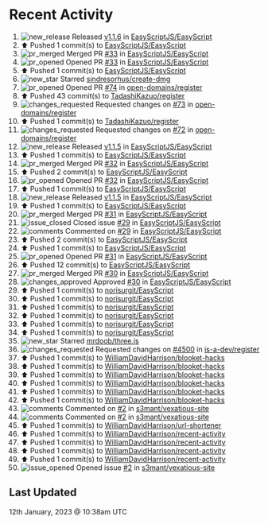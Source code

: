 # Recent Activity

<!--RECENT_ACTIVITY:start-->
1. ![new_release](https://cdn.jsdelivr.net/gh/Readme-Workflows/Readme-Icons@main/icons/octicons/Release.svg) Released [v1.1.6](https://github.com/EasyScriptJS/EasyScript/releases/tag/v1.1.6) in [EasyScriptJS/EasyScript](https://github.com/EasyScriptJS/EasyScript)<br>
2. ⬆️ Pushed 1 commit(s) to [EasyScriptJS/EasyScript](https://github.com/EasyScriptJS/EasyScript)<br>
3. ![pr_merged](https://cdn.jsdelivr.net/gh/Readme-Workflows/Readme-Icons@main/icons/octicons/PullRequestMerged.svg) Merged PR [#33](https://github.com/EasyScriptJS/EasyScript/pull/33) in [EasyScriptJS/EasyScript](https://github.com/EasyScriptJS/EasyScript)<br>
4. ![pr_opened](https://cdn.jsdelivr.net/gh/Readme-Workflows/Readme-Icons@main/icons/octicons/PullRequestOpened.svg) Opened PR [#33](https://github.com/EasyScriptJS/EasyScript/pull/33) in [EasyScriptJS/EasyScript](https://github.com/EasyScriptJS/EasyScript)<br>
5. ⬆️ Pushed 1 commit(s) to [EasyScriptJS/EasyScript](https://github.com/EasyScriptJS/EasyScript)<br>
6. ![new_star](https://cdn.jsdelivr.net/gh/Readme-Workflows/Readme-Icons@main/icons/octicons/StarredRepositoryYellow.svg) Starred [sindresorhus/create-dmg](https://github.com/sindresorhus/create-dmg)<br>
7. ![pr_opened](https://cdn.jsdelivr.net/gh/Readme-Workflows/Readme-Icons@main/icons/octicons/PullRequestOpened.svg) Opened PR [#74](https://github.com/open-domains/register/pull/74) in [open-domains/register](https://github.com/open-domains/register)<br>
8. ⬆️ Pushed 43 commit(s) to [TadashiKazuo/register](https://github.com/TadashiKazuo/register)<br>
9. ![changes_requested](https://cdn.jsdelivr.net/gh/Readme-Workflows/Readme-Icons@main/icons/octicons/RequestedChanges.svg) Requested changes on [#73](https://github.com/open-domains/register/pull/73#pullrequestreview-1245140767) in [open-domains/register](https://github.com/open-domains/register)<br>
10. ⬆️ Pushed 1 commit(s) to [TadashiKazuo/register](https://github.com/TadashiKazuo/register)<br>
11. ![changes_requested](https://cdn.jsdelivr.net/gh/Readme-Workflows/Readme-Icons@main/icons/octicons/RequestedChanges.svg) Requested changes on [#72](https://github.com/open-domains/register/pull/72#pullrequestreview-1245125911) in [open-domains/register](https://github.com/open-domains/register)<br>
12. ![new_release](https://cdn.jsdelivr.net/gh/Readme-Workflows/Readme-Icons@main/icons/octicons/Release.svg) Released [v1.1.5](https://github.com/EasyScriptJS/EasyScript/releases/tag/v1.1.5) in [EasyScriptJS/EasyScript](https://github.com/EasyScriptJS/EasyScript)<br>
13. ⬆️ Pushed 1 commit(s) to [EasyScriptJS/EasyScript](https://github.com/EasyScriptJS/EasyScript)<br>
14. ![pr_merged](https://cdn.jsdelivr.net/gh/Readme-Workflows/Readme-Icons@main/icons/octicons/PullRequestMerged.svg) Merged PR [#32](https://github.com/EasyScriptJS/EasyScript/pull/32) in [EasyScriptJS/EasyScript](https://github.com/EasyScriptJS/EasyScript)<br>
15. ⬆️ Pushed 2 commit(s) to [EasyScriptJS/EasyScript](https://github.com/EasyScriptJS/EasyScript)<br>
16. ![pr_opened](https://cdn.jsdelivr.net/gh/Readme-Workflows/Readme-Icons@main/icons/octicons/PullRequestOpened.svg) Opened PR [#32](https://github.com/EasyScriptJS/EasyScript/pull/32) in [EasyScriptJS/EasyScript](https://github.com/EasyScriptJS/EasyScript)<br>
17. ⬆️ Pushed 1 commit(s) to [EasyScriptJS/EasyScript](https://github.com/EasyScriptJS/EasyScript)<br>
18. ![new_release](https://cdn.jsdelivr.net/gh/Readme-Workflows/Readme-Icons@main/icons/octicons/Release.svg) Released [v1.1.5](https://github.com/EasyScriptJS/EasyScript/releases/tag/v1.1.5) in [EasyScriptJS/EasyScript](https://github.com/EasyScriptJS/EasyScript)<br>
19. ⬆️ Pushed 1 commit(s) to [EasyScriptJS/EasyScript](https://github.com/EasyScriptJS/EasyScript)<br>
20. ![pr_merged](https://cdn.jsdelivr.net/gh/Readme-Workflows/Readme-Icons@main/icons/octicons/PullRequestMerged.svg) Merged PR [#31](https://github.com/EasyScriptJS/EasyScript/pull/31) in [EasyScriptJS/EasyScript](https://github.com/EasyScriptJS/EasyScript)<br>
21. ![issue_closed](https://cdn.jsdelivr.net/gh/Readme-Workflows/Readme-Icons@main/icons/octicons/IssueClosed.svg) Closed issue [#29](https://github.com/EasyScriptJS/EasyScript/issues/29) in [EasyScriptJS/EasyScript](https://github.com/EasyScriptJS/EasyScript)<br>
22. ![comments](https://cdn.jsdelivr.net/gh/Readme-Workflows/Readme-Icons@main/icons/octicons/Comment.svg) Commented on [#29](https://github.com/EasyScriptJS/EasyScript/issues/29#issuecomment-1379935695) in [EasyScriptJS/EasyScript](https://github.com/EasyScriptJS/EasyScript)<br>
23. ⬆️ Pushed 2 commit(s) to [EasyScriptJS/EasyScript](https://github.com/EasyScriptJS/EasyScript)<br>
24. ⬆️ Pushed 1 commit(s) to [EasyScriptJS/EasyScript](https://github.com/EasyScriptJS/EasyScript)<br>
25. ![pr_opened](https://cdn.jsdelivr.net/gh/Readme-Workflows/Readme-Icons@main/icons/octicons/PullRequestOpened.svg) Opened PR [#31](https://github.com/EasyScriptJS/EasyScript/pull/31) in [EasyScriptJS/EasyScript](https://github.com/EasyScriptJS/EasyScript)<br>
26. ⬆️ Pushed 12 commit(s) to [EasyScriptJS/EasyScript](https://github.com/EasyScriptJS/EasyScript)<br>
27. ![pr_merged](https://cdn.jsdelivr.net/gh/Readme-Workflows/Readme-Icons@main/icons/octicons/PullRequestMerged.svg) Merged PR [#30](https://github.com/EasyScriptJS/EasyScript/pull/30) in [EasyScriptJS/EasyScript](https://github.com/EasyScriptJS/EasyScript)<br>
28. ![changes_approved](https://cdn.jsdelivr.net/gh/Readme-Workflows/Readme-Icons@main/icons/octicons/ApprovedChanges.svg) Approved [#30](https://github.com/EasyScriptJS/EasyScript/pull/30#pullrequestreview-1245097398) in [EasyScriptJS/EasyScript](https://github.com/EasyScriptJS/EasyScript)<br>
29. ⬆️ Pushed 1 commit(s) to [norisurgit/EasyScript](https://github.com/norisurgit/EasyScript)<br>
30. ⬆️ Pushed 1 commit(s) to [norisurgit/EasyScript](https://github.com/norisurgit/EasyScript)<br>
31. ⬆️ Pushed 1 commit(s) to [norisurgit/EasyScript](https://github.com/norisurgit/EasyScript)<br>
32. ⬆️ Pushed 1 commit(s) to [norisurgit/EasyScript](https://github.com/norisurgit/EasyScript)<br>
33. ⬆️ Pushed 1 commit(s) to [norisurgit/EasyScript](https://github.com/norisurgit/EasyScript)<br>
34. ⬆️ Pushed 1 commit(s) to [norisurgit/EasyScript](https://github.com/norisurgit/EasyScript)<br>
35. ![new_star](https://cdn.jsdelivr.net/gh/Readme-Workflows/Readme-Icons@main/icons/octicons/StarredRepositoryYellow.svg) Starred [mrdoob/three.js](https://github.com/mrdoob/three.js)<br>
36. ![changes_requested](https://cdn.jsdelivr.net/gh/Readme-Workflows/Readme-Icons@main/icons/octicons/RequestedChanges.svg) Requested changes on [#4500](https://github.com/is-a-dev/register/pull/4500#pullrequestreview-1244899876) in [is-a-dev/register](https://github.com/is-a-dev/register)<br>
37. ⬆️ Pushed 1 commit(s) to [WilliamDavidHarrison/blooket-hacks](https://github.com/WilliamDavidHarrison/blooket-hacks)<br>
38. ⬆️ Pushed 1 commit(s) to [WilliamDavidHarrison/blooket-hacks](https://github.com/WilliamDavidHarrison/blooket-hacks)<br>
39. ⬆️ Pushed 1 commit(s) to [WilliamDavidHarrison/blooket-hacks](https://github.com/WilliamDavidHarrison/blooket-hacks)<br>
40. ⬆️ Pushed 1 commit(s) to [WilliamDavidHarrison/blooket-hacks](https://github.com/WilliamDavidHarrison/blooket-hacks)<br>
41. ⬆️ Pushed 1 commit(s) to [WilliamDavidHarrison/blooket-hacks](https://github.com/WilliamDavidHarrison/blooket-hacks)<br>
42. ⬆️ Pushed 1 commit(s) to [WilliamDavidHarrison/blooket-hacks](https://github.com/WilliamDavidHarrison/blooket-hacks)<br>
43. ![comments](https://cdn.jsdelivr.net/gh/Readme-Workflows/Readme-Icons@main/icons/octicons/Comment.svg) Commented on [#2](https://github.com/s3mant/vexatious-site/issues/2#issuecomment-1379749606) in [s3mant/vexatious-site](https://github.com/s3mant/vexatious-site)<br>
44. ![comments](https://cdn.jsdelivr.net/gh/Readme-Workflows/Readme-Icons@main/icons/octicons/Comment.svg) Commented on [#2](https://github.com/s3mant/vexatious-site/issues/2#issuecomment-1379748992) in [s3mant/vexatious-site](https://github.com/s3mant/vexatious-site)<br>
45. ⬆️ Pushed 1 commit(s) to [WilliamDavidHarrison/url-shortener](https://github.com/WilliamDavidHarrison/url-shortener)<br>
46. ⬆️ Pushed 1 commit(s) to [WilliamDavidHarrison/recent-activity](https://github.com/WilliamDavidHarrison/recent-activity)<br>
47. ⬆️ Pushed 1 commit(s) to [WilliamDavidHarrison/recent-activity](https://github.com/WilliamDavidHarrison/recent-activity)<br>
48. ⬆️ Pushed 1 commit(s) to [WilliamDavidHarrison/recent-activity](https://github.com/WilliamDavidHarrison/recent-activity)<br>
49. ⬆️ Pushed 1 commit(s) to [WilliamDavidHarrison/recent-activity](https://github.com/WilliamDavidHarrison/recent-activity)<br>
50. ![issue_opened](https://cdn.jsdelivr.net/gh/Readme-Workflows/Readme-Icons@main/icons/octicons/IssueOpened.svg) Opened issue [#2](https://github.com/s3mant/vexatious-site/issues/2) in [s3mant/vexatious-site](https://github.com/s3mant/vexatious-site)<br>
<!--RECENT_ACTIVITY:end-->

## Last Updated
<!--RECENT_ACTIVITY:last_update-->
12th January, 2023 @ 10:38am UTC
<!--RECENT_ACTIVITY:last_update_end-->
